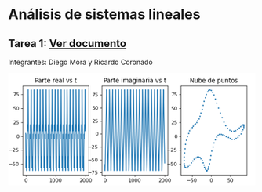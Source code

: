 
# Análisis de sistemas lineales
## Tarea 1: [Ver documento](docs/tarea1)    
 Integrantes: Diego Mora y Ricardo Coronado
 <div aling="center"><img src="/docs/tarea1/efelante.png"></div>


